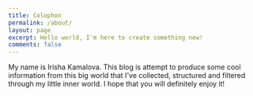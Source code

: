 ```yaml
---
title: Colophon
permalink: /about/
layout: page
excerpt: Hello world, I'm here to create something new!
comments: false
---
```


My name is Irisha Kamalova. This blog is attempt to produce some cool information from this big world that I've collected, structured and filtered through my little inner world. I hope that you will definitely enjoy it!
